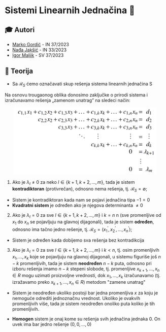 # Sistemi Linearnih Jednačina 🧮

## 🎓 Autori

- [Marko Gordić](https://github.com/MarkoGordic) - IN 37/2023
- [Nađa Jakšić](https://github.com/nadjaaaj) - IN 33/2023
- [Igor Maljik](https://github.com/IgorMaljik) - SV 37/2023

## 📜 Teorija

- Sa $\mathcal{R}_S$ ćemo označavati skup rešenja sistema linearnih jednačina S

Na osnovu trougaonog oblika donosimo zaključke o prirodi sistema i izračunavamo rešenja „zamenom unatrag” na sledeci način:

<p align="center"><img src="./img/sistem.png" style="width:450px"></a>

1. Ako je $\lambda_l \neq 0$ za neko $l \in \{k+1, k+2,...,m\}$, tada je sistem **kontradiktoran** (protivrečan), odnosno nema rešenja, tj. $\mathcal{R}_S = \emptyset$;
- Sistem je kontradiktoran kada nam se pojavi jednačina tipa $-1 = 0$
- **Kvadratni sistem** je određen ako je njegova determinanta $\neq 0$

2. Ako je $\lambda_l = 0$ za sve $l \in \{k+1, k+2,...,m\}$ i $k = n$ n (sve promenljive od $x_1$ do $x_n$ se pojavljuju na glavnoj dijagonali), tada je sistem **određen**, odnosno ima tačno jedno rešenje, tj. $\mathcal{R}_S = (x_1^{'}, x_2^{'},...,x_n^{'})$;
- Sistem je određen kada dobijemo sva rešenja bez kontradikcija

3. Ako je $\lambda_l = 0$ za sve $l \in \{k+1, k+2,...,m\}$ i $k < n$, tj. osim promenljivih $x_1,...,x_k$ koje se pojavljuju na glavnoj dijagonali, u sistemu figuriše još $n - k$ promenljivih, tada je sistem **neodređen** $n - k$ puta, odnosno pri izboru rešenja imamo $n - k$ stepeni slobode, tj. promenljive $x_{k+1},...,x_n \in R$ mogu uzimati proizvoljne vrednosti, dok $x_1,...,x_k$ izračunavamo (tj. izražavamo preko $x_{k+1},...,x_n \in R$) metodom "zamene unatrag"
- Sistem je neodređen ukoliko postoji bar jedna promenljiva $x$ za koju je nemoguće odrediti jednoznačnu vrednost. Ukoliko je ovakvih promenljivih više, tada je sistem neodređen onoliko puta koliko je tih promenljivih.

- **Homogen** sistem je onaj kome su rešenja svih jednačina jednaka 0. On uvek ima bar jedno rešenje $(0,0,...,0)$